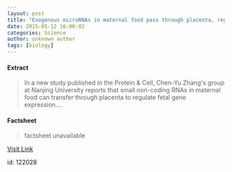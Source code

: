 ```yaml
---
layout: post
title: "Exogenous microRNAs in maternal food pass through placenta, regulate fetal gene expression"
date: 2015-05-12 16:00:02
categories: Science
author: unknown author
tags: [biology]
---
```



#### Extract
>In a new study published in the Protein & Cell, Chen-Yu Zhang's group at Nanjing University reports that small non-coding RNAs in maternal food can transfer through placenta to regulate fetal gene expression....

#### Factsheet
>factsheet unavailable

[Visit Link](http://phys.org/news350647882.html)

id:  122028


